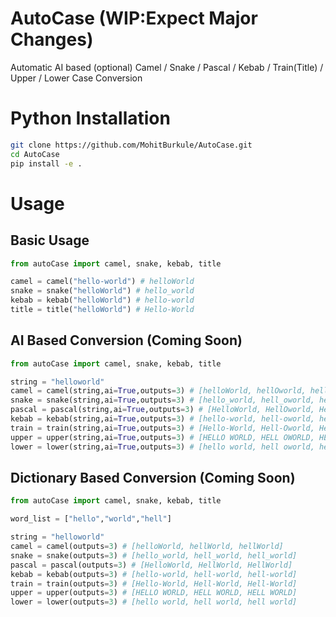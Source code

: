 # AutoCase (WIP:Expect Major Changes)

Automatic AI based (optional) Camel / Snake / Pascal / Kebab / Train(Title) / Upper / Lower Case Conversion

# Python Installation
```bash
git clone https://github.com/MohitBurkule/AutoCase.git
cd AutoCase
pip install -e .
```

# Usage
## Basic Usage
```python
from autoCase import camel, snake, kebab, title

camel = camel("hello-world") # helloWorld
snake = snake("helloWorld") # hello_world
kebab = kebab("helloWorld") # hello-world
title = title("helloWorld") # Hello-World
```

## AI Based Conversion (Coming Soon)
```python
from autoCase import camel, snake, kebab, title

string = "helloworld"
camel = camel(string,ai=True,outputs=3) # [helloWorld, hellOworld, hellOWorld]
snake = snake(string,ai=True,outputs=3) # [hello_world, hell_oworld, hell_o_world]
pascal = pascal(string,ai=True,outputs=3) # [HelloWorld, HellOworld, HellOWorld]
kebab = kebab(string,ai=True,outputs=3) # [hello-world, hell-oworld, hell-o-world]
train = train(string,ai=True,outputs=3) # [Hello-World, Hell-Oworld, Hell-O-World]
upper = upper(string,ai=True,outputs=3) # [HELLO WORLD, HELL OWORLD, HELL O WORLD]
lower = lower(string,ai=True,outputs=3) # [hello world, hell oworld, hell o world]
```

## Dictionary Based Conversion (Coming Soon)
```python
from autoCase import camel, snake, kebab, title

word_list = ["hello","world","hell"]

string = "helloworld"
camel = camel(outputs=3) # [helloWorld, hellWorld, hellWorld]
snake = snake(outputs=3) # [hello_world, hell_world, hell_world]
pascal = pascal(outputs=3) # [HelloWorld, HellWorld, HellWorld]
kebab = kebab(outputs=3) # [hello-world, hell-world, hell-world]
train = train(outputs=3) # [Hello-World, Hell-World, Hell-World]
upper = upper(outputs=3) # [HELLO WORLD, HELL WORLD, HELL WORLD]
lower = lower(outputs=3) # [hello world, hell world, hell world]
```






